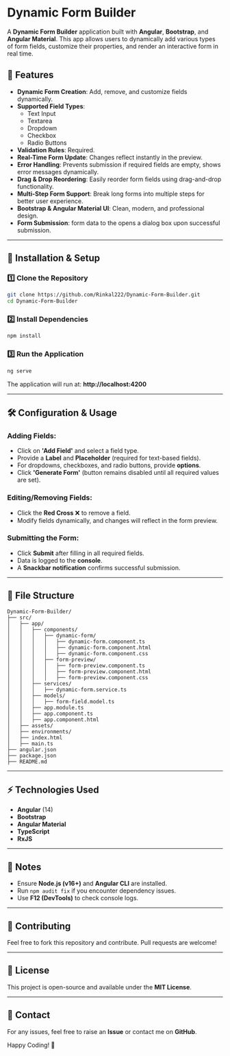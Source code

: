 # Dynamic Form Builder

A **Dynamic Form Builder** application built with **Angular**, **Bootstrap**, and **Angular Material**. This app allows users to dynamically add various types of form fields, customize their properties, and render an interactive form in real time.

## 🚀 Features
- **Dynamic Form Creation**: Add, remove, and customize fields dynamically.
- **Supported Field Types**:
  - Text Input
  - Textarea
  - Dropdown
  - Checkbox
  - Radio Buttons
- **Validation Rules**: Required.
- **Real-Time Form Update**: Changes reflect instantly in the preview.
- **Error Handling**: Prevents submission if required fields are empty, shows error messages dynamically.
- **Drag & Drop Reordering**: Easily reorder form fields using drag-and-drop functionality.
- **Multi-Step Form Support**: Break long forms into multiple steps for better user experience.
- **Bootstrap & Angular Material UI**: Clean, modern, and professional design.
- **Form Submission**: form data to the opens a dialog box upon successful submission.
  
---

## 📌 Installation & Setup

### 1️⃣ Clone the Repository
```sh
git clone https://github.com/Rinkal222/Dynamic-Form-Builder.git
cd Dynamic-Form-Builder
```

### 2️⃣ Install Dependencies
```sh
npm install
```

### 3️⃣ Run the Application
```sh
ng serve
```
The application will run at: **http://localhost:4200**

---

## 🛠 Configuration & Usage
### Adding Fields:
- Click on **'Add Field'** and select a field type.
- Provide a **Label** and **Placeholder** (required for text-based fields).
- For dropdowns, checkboxes, and radio buttons, provide **options**.
- Click **'Generate Form'** (button remains disabled until all required values are set).

### Editing/Removing Fields:
- Click the **Red Cross** ❌ to remove a field.
- Modify fields dynamically, and changes will reflect in the form preview.

### Submitting the Form:
- Click **Submit** after filling in all required fields.
- Data is logged to the **console**.
- A **Snackbar notification** confirms successful submission.

---

## 📜 File Structure
```plaintext
Dynamic-Form-Builder/
├── src/
│   ├── app/
│   │   ├── components/
│   │   │   ├── dynamic-form/
│   │   │   │   ├── dynamic-form.component.ts
│   │   │   │   ├── dynamic-form.component.html
│   │   │   │   ├── dynamic-form.component.css
│   │   │   ├── form-preview/
│   │   │   │   ├── form-preview.component.ts
│   │   │   │   ├── form-preview.component.html
│   │   │   │   ├── form-preview.component.css
│   │   ├── services/
│   │   │   ├── dynamic-form.service.ts
│   │   ├── models/
│   │   │   ├── form-field.model.ts
│   │   ├── app.module.ts
│   │   ├── app.component.ts
│   │   ├── app.component.html
│   ├── assets/
│   ├── environments/
│   ├── index.html
│   ├── main.ts
├── angular.json
├── package.json
├── README.md
```

---

## ⚡ Technologies Used
- **Angular** (14)
- **Bootstrap**
- **Angular Material**
- **TypeScript**
- **RxJS**

---

## 📌 Notes
- Ensure **Node.js (v16+)** and **Angular CLI** are installed.
- Run `npm audit fix` if you encounter dependency issues.
- Use **F12 (DevTools)** to check console logs.

---

## 🤝 Contributing
Feel free to fork this repository and contribute. Pull requests are welcome!

---

## 📜 License
This project is open-source and available under the **MIT License**.

---

## 📧 Contact
For any issues, feel free to raise an **Issue** or contact me on **GitHub**.

Happy Coding! 🚀

